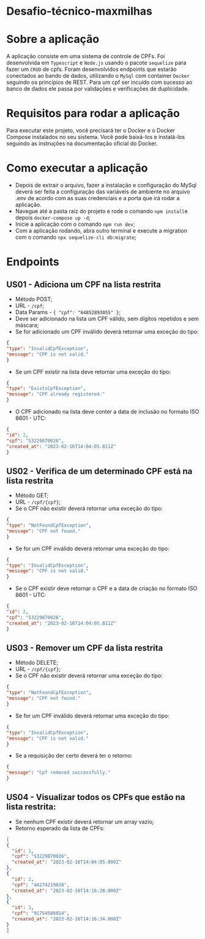 # Desafio-técnico-maxmilhas

# Sobre a aplicação

A aplicação consiste em uma sistema de controle de CPFs. Foi desenvolvida em `Typescript` e `Node.js` usando o pacote `sequelize` para fazer um `CRUD` de cpfs. Foram desenvolvidos endpoints que estarão conectados ao bando de dados, utilizando o `MySql` com container `Docker` seguindo os princípios de REST. Para um cpf ser incuído com sucesso ao banco de dados ele passa por validações e verificações de duplicidade.

# Requisitos para rodar a aplicação

  Para executar este projeto, você precisará ter o Docker e o Docker Compose instalados no seu sistema. Você pode baixá-los e instalá-los seguindo as instruções na documentação oficial do Docker.

# Como executar a aplicação

  * Depois de extrair o arquivo, fazer a instalação e configuração do MySql deverá ser feita a configuração das variáveis de ambiente no arquivo .env de acordo com as suas credenciais e a porta que irá rodar a aplicação. 
  * Navegue até a pasta raiz do projeto e rode o comando `npm install`e depois `docker-compose up -d`;
  * Inicie a aplicação com o comando `npm run dev`;
  * Com a aplicação rodando, abra outro terminal e execute a migration com o comando `npx sequelize-cli db:migrate`;

# Endpoints

## US01 - Adiciona um CPF na lista restrita
  
  * Método POST;
  * URL - `/cpf`;
  * Data Params - `{ "cpf": "64852893055" }`;
  * Deve ser adicionado na lista um CPF válido, sem dígitos repetidos e sem máscara;
  * Se for adicionado um CPF inválido deverá retornar uma exceção do tipo: 
  ```json
{
  "type": "InvalidCpfException",
  "message": "CPF is not valid."
}
  ```
  * Se um CPF existir na lista deve retornar uma exceção do tipo: 
  ```json
{
  "type": "ExistsCpfException",
  "message": "CPF already registered."
}
  ```
  * O CPF adicionado na lista deve conter a data de inclusão no formato ISO 8601 - UTC: 
  ```json
{
  "id": 2,
  "cpf": "53229870026",
  "created_at": "2023-02-16T14:04:05.811Z"
}
  ```
## US02 - Verifica de um determinado CPF está na lista restrita

  * Método GET;
  * URL - `/cpf/{cpf}`;
  * Se o CPF não existir deverá retornar uma exceção do tipo: 
  ```json
{
  "type": "NotFoundCpfException",
  "message": "CPF not found."
}
  ```
  * Se for um CPF inválido deverá retornar uma exceção do tipo: 
  ```json
{
  "type": "InvalidCpfException",
  "message": "CPF is not valid."
}
  ```
  * Se o CPF existir deve retornar o CPF e a data de criação no formato ISO 8601 - UTC:
  ```json
{
  "id": 2,
  "cpf": "53229870026",
  "created_at": "2023-02-16T14:04:05.811Z"
}
  ```
## US03 - Remover um CPF da lista restrita

  * Método DELETE;
  * URL - `/cpf/{cpf}`;
  * Se o CPF não existir deverá retornar uma exceção do tipo: 
  ```json
{
  "type": "NotFoundCpfException",
  "message": "CPF not found."
}
  ``` 
  * Se for um CPF inválido deverá retornar uma exceção do tipo: 
  ```json
{
  "type": "InvalidCpfException",
  "message": "CPF is not valid."
}
  ```
  * Se a requisição der certo deverá ter o retorno:
  ```json
{
  "message": "Cpf removed successfully."
}

 ```
## US04 - Visualizar todos os CPFs que estão na lista restrita:
  
  * Se nenhum CPF existir deverá retornar um array vazio;
  * Retorno esperado da lista de CPFs: 
  ```json
[
  {
    "id": 1,
    "cpf": "53229870026",
    "created_at": "2023-02-16T14:04:05.000Z"
  },
  {
    "id": 2,
    "cpf": "44274219038",
    "created_at": "2023-02-16T14:16:28.000Z"
  },
  {
    "id": 3,
    "cpf": "91754508014",
    "created_at": "2023-02-16T14:16:34.000Z"
  }
]

 ```